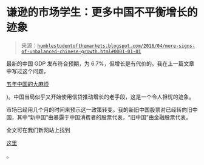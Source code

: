<!--yml

category: 未分类

date: 2024-05-18 03:07:30

-->

# 谦逊的市场学生：更多中国不平衡增长的迹象

> 来源：[`humblestudentofthemarkets.blogspot.com/2016/04/more-signs-of-unbalanced-chinese-growth.html#0001-01-01`](https://humblestudentofthemarkets.blogspot.com/2016/04/more-signs-of-unbalanced-chinese-growth.html#0001-01-01)

最新的中国 GDP 发布符合预期，为 6.7%，但增长是有代价的。我在上一篇文章中写过这个问题，

[五年中国的大麻烦](https://humblestudentofthemarkets.com/2016/03/22/big-trouble-with-5-year-china/)

)。中国当局似乎又开始使用信贷推动增长的老手段，这是一个令人担忧的迹象。

市场已经用几个月的时间来预示这一政策转变。我的新旧中国股票对已经转向旧中国，其中“新中国”由暴露于中国消费者的股票代表，“旧中国”由金融股票代表。

全文可在我们新网站上找到

[这里](https://humblestudentofthemarkets.com/2016/04/15/more-signs-of-unbalanced-chinese-growth/)

。
